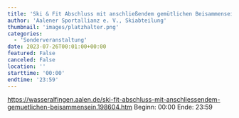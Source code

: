 ```yaml
---
title: 'Ski & Fit Abschluss mit anschließendem gemütlichen Beisammensein'
author: 'Aalener Sportallianz e. V., Skiabteilung'
thumbnail: 'images/platzhalter.png'
categories:
  - 'Sonderveranstaltung'
date: 2023-07-26T00:01:00+00:00
featured: False
canceled: False
location: ''
starttime: '00:00'
endtime: '23:59'
---
```

https://wasseralfingen.aalen.de/ski-fit-abschluss-mit-anschliessendem-gemuetlichen-beisammensein.198604.htm
Beginn: 00:00
 Ende: 23:59